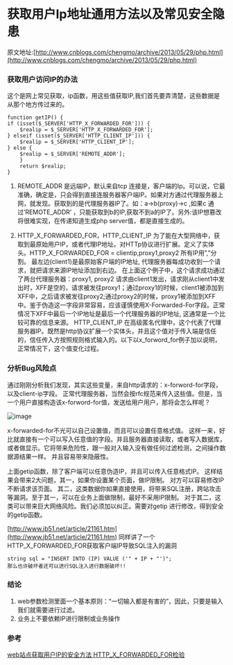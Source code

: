 # 获取用户Ip地址通用方法以及常见安全隐患

原文地址:[http://www.cnblogs.com/chengmo/archive/2013/05/29/php.html](http://www.cnblogs.com/chengmo/archive/2013/05/29/php.html)

### 获取用户访问IP的办法
这个是网上常见获取，ip函数，用这些值获取IP,我们首先要弄清楚，这些数据是从那个地方传过来的。
	
	
	function getIP() { 
	if (isset($_SERVER['HTTP_X_FORWARDED_FOR'])) { 
		$realip = $_SERVER['HTTP_X_FORWARDED_FOR']; 
	} elseif (isset($_SERVER['HTTP_CLIENT_IP'])) { 
		$realip = $_SERVER['HTTP_CLIENT_IP']; 
	} else { 
		$realip = $_SERVER['REMOTE_ADDR']; 
		} 
		return $realip; 
	}
	
1. REMOTE_ADDR  是远端IP，默认来自tcp 连接是，客户端的Ip。可以说，它最准确，确定是，只会得到直接连服务器客户端IP。如果对方通过代理服务器上网，就发现。获取到的是代理服务器IP了。如：a->b(proxy)->c  ,如果c 通过’REMOTE_ADDR’ ，只能获取到b的IP,获取不到a的IP了。另外:该IP想篡改将很难实现，在传递知道生成php server值，都是直接生成的。

2. HTTP_X_FORWARDED_FOR，HTTP_CLIENT_IP 为了能在大型网络中，获取到最原始用户IP，或者代理IP地址。对HTTp协议进行扩展。定义了实体头。HTTP_X_FORWARDED_FOR = clientip,proxy1,proxy2  所有IP用”,”分割。 最左边(client1)是最原始客户端的IP地址, 代理服务器每成功收到一个请求，就把请求来源IP地址添加到右边。 在上面这个例子中，这个请求成功通过了两台代理服务器：proxy1, proxy2 请求由client1发出，请求刚从client1中发出时，XFF是空的，请求被发往proxy1；通过proxy1的时候，client1被添加到XFF中，之后请求被发往proxy2;通过proxy2的时候，proxy1被添加到XFF中。鉴于伪造这一字段非常容易，应该谨慎使用X-Forwarded-For字段。正常情况下XFF中最后一个IP地址是最后一个代理服务器的IP地址, 这通常是一个比较可靠的信息来源。 HTTP_CLIENT_IP 在高级匿名代理中，这个代表了代理服务器IP。既然是http协议扩展一个实体头，并且这个值对于传入端是信任的，信任传入方按照规则格式输入的。以下以x_forword_for例子加以说明，正常情况下，这个值变化过程。



### 分析Bug风险点

通过刚刚分析我们发现，其实这些变量，来自http请求的：x-forword-for字段，以及client-ip字段。 正常代理服务器，当然会按rfc规范来传入这些值。但是，当一个用户直接构造该x-forword-for值，发送给用户用户，那将会怎么样呢？

![image](http://blogimages.oss-cn-hangzhou.aliyuncs.com/http_x_forward_inject.png)



x-forwarded-for不光可以自己设置值，而且可以设置任意格式值。 这样一来，好比就直接有一个可以写入任意值的字段。并且服务器直接读取，或者写入数据库，或者做显示。它将带来危险性，跟一般对入输入没有做任何过滤检测，之间操作数据源结果一样。 并且容易带来隐蔽性。



上面getip函数，除了客户端可以任意伪造IP，并且可以传入任意格式IP。 这样结果会带来2大问题，其一，如果你设置某个页面，做IP限制。 对方可以容易修改IP不断请求该页面。 其二，这类数据你如果直接使用，将带来SQL注册，跨站攻击等漏洞。至于其一，可以在业务上面做限制，最好不采用IP限制。 对于其二，这类可以带来巨大网络风险。我们必须加以纠正。需要对getip 进行修改，得到安全的getip函数。

[http://www.jb51.net/article/21161.htm](http://www.jb51.net/article/21161.htm)  同样讲了一个 HTTP_X_FORWARDED_FOR获取客户端IP导致SQL注入的漏洞

	string sql = "INSERT INTO (IP) VALUE ('" + IP + "')"; 
	那么也许破坏者还可以进行SQL注入进行数据破坏!! 


### 结论
1. web参数检测里面一个基本原则：“一切输入都是有害的”，因此，只要是输入我们就需要进行过滤。
2. 业务上不要依赖IP进行限制或业务操作


### 参考
[web站点获取用户IP的安全方法 HTTP_X_FORWARDED_FOR检验](http://www.cnblogs.com/chengmo/archive/2013/05/31/php-2.html)
